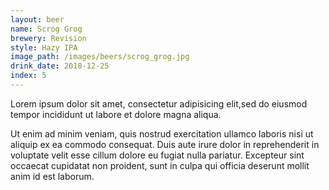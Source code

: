 ```yaml
---
layout: beer
name: Scrog Grog
brewery: Revision
style: Hazy IPA
image_path: /images/beers/scrog_grog.jpg
drink_date: 2018-12-25
index: 5
---
```

Lorem ipsum dolor sit amet, consectetur adipisicing elit,sed do eiusmod tempor incididunt ut labore et dolore magna aliqua.

Ut enim ad minim veniam, quis nostrud exercitation ullamco laboris nisi ut aliquip ex ea commodo consequat. Duis aute irure dolor in reprehenderit in voluptate velit esse cillum dolore eu fugiat nulla pariatur. Excepteur sint occaecat cupidatat non proident, sunt in culpa qui officia deserunt mollit anim id est laborum.
